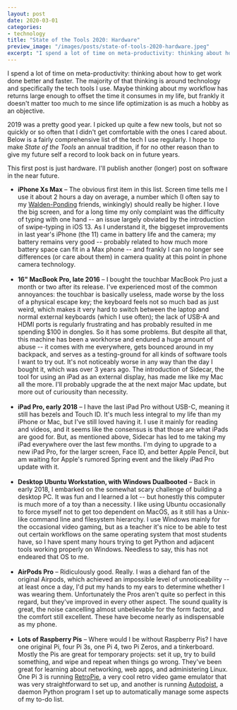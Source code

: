 ```yaml
---
layout: post
date: 2020-03-01
categories:
- technology
title: "State of the Tools 2020: Hardware"
preview_image: "/images/posts/state-of-tools-2020-hardware.jpeg"
excerpt: "I spend a lot of time on meta-productivity: thinking about how to get work done better and faster. The majority of that thinking is around technology and specifically the tech tools I use. Maybe thinking about my workflow has returns large enough to offset the time it consumes in my life, but frankly it doesn't matter too much to me since life optimization is as much a hobby as an objective."
---
```


I spend a lot of time on meta-productivity: thinking about how to get work done better and faster.
The majority of that thinking is around technology and specifically the tech tools I use.
Maybe thinking about my workflow has returns large enough to offset the time it consumes in my life, but frankly it doesn't matter too much to me since life optimization is as much a hobby as an objective.

2019 was a pretty good year. I picked up quite a few new tools, but not so quickly or so often that I didn't get comfortable with the ones I cared about.
Below is a fairly comprehensive list of the tech I use regularly.
I hope to make *State of the Tools* an annual tradition, if for no other reason than to give my future self a record to look back on in future years.

This first post is just hardware.
I'll publish another (longer) post on software in the near future.

- **iPhone Xs Max** – The obvious first item in this list.
Screen time tells me I use it about 2 hours a day on average, a number which (I often say to my [Walden-Ponding](https://breakingsmart.substack.com/p/against-waldenponding) friends, winkingly) should really be higher.
I love the big screen, and for a long time my only complaint was the difficulty of typing with one hand -- an issue largely obviated by the introduction of swipe-typing in iOS 13.
As I understand it, the biggeset improvements in last year's iPhone (the 11) came in battery life and the camera; my battery remains very good -- probably related to how much more battery space can fit in a Max phone -- and frankly I can no longer see differences (or care about them) in camera quality at this point in phone camera technology.
<br><br>
- **16" MacBook Pro, late 2016** – I bought the touchbar MacBook Pro just a month or two after its release.
I've experienced most of the common annoyances: the touchbar is basically useless, made worse by the loss of a physical escape key; the keyboard feels not so much bad as just weird, which makes it very hard to switch between the laptop and normal external keyboards (which I use often); the lack of USB-A and HDMI ports is regularly frustrating and has probably resulted in me spending $100 in dongles.
So it has some problems.
But despite all that, this machine has been a workhorse and endured a huge amount of abuse -- it comes with me everywhere, gets bounced around in my backpack, and serves as a testing-ground for all kinds of software tools I want to try out.
It's not noticeably worse in any way than the day I bought it, which was over 3 years ago.
The introduction of Sidecar, the tool for using an iPad as an external display, has made me like my Mac all the more.
I'll probably upgrade the at the next major Mac update, but more out of curiousity than necessity.
<br><br>
- **iPad Pro, early 2018** – I have the last iPad Pro without USB-C, meaning it still has bezels and Touch ID.
It's much less integral to my life than my iPhone or Mac, but I've still loved having it.
I use it mainly for reading and videos, and it seems like the consensus is that those are what iPads are good for.
But, as mentioned above, Sidecar has led to me taking my iPad everywhere over the last few months.
I'm dying to upgrade to a new iPad Pro, for the larger screen, Face ID, and better Apple Pencil, but am waiting for Apple's rumored Spring event and the likely iPad Pro update with it.
<br><br>
- **Desktop Ubuntu Workstation, with Windows Dualbooted** – Back in early 2018, I embarked on the somewhat scary challenge of building a desktop PC.
It was fun and I learned a lot -- but honestly this computer is much more of a toy than a necessity.
I like using Ubuntu occasionally to force myself not to get too dependent on MacOS, as it still has a Unix-like command line and filesystem hierarchy.
I use Windows mainly for the occasional video gaming, but as a teacher it's nice to be able to test out certain workflows on the same operating system that most students have, so I have spent many hours trying to get Python and adjacent tools working properly on Windows.
Needless to say, this has not endeared that OS to me.
<br><br>
- **AirPods Pro** – Ridiculously good. Really.
I was a diehard fan of the original Airpods, which achieved an impossible level of unnoticeability -- at least once a day, I'd put my hands to my ears to determine whether I was wearing them.
Unfortunately the Pros aren't quite so perfect in this regard, but they've improved in every other aspect.
The sound quality is great, the noise cancelling almost unbelievable for the form factor, and the comfort still excellent.
These have become nearly as indispensable as my phone.
<br><br>
- **Lots of Raspberry Pis** – Where would I be without Raspberry Pis?
I have one original Pi, four Pi 3s, one Pi 4, two Pi Zeros, and a tinkerboard.
Mostly the Pis are great for temporary projects: set it up, try to build something, and wipe and repeat when things go wrong.
They've been great for learning about networking, web apps, and administering Linux.
One Pi 3 is running [RetroPie](https://retropie.org.uk), a very cool retro video game emulator that was very straightforward to set up, and another is running [Autodoist](https://github.com/eswan18/autodoist_d), a daemon Python program I set up to automatically manage some aspects of my to-do list.

